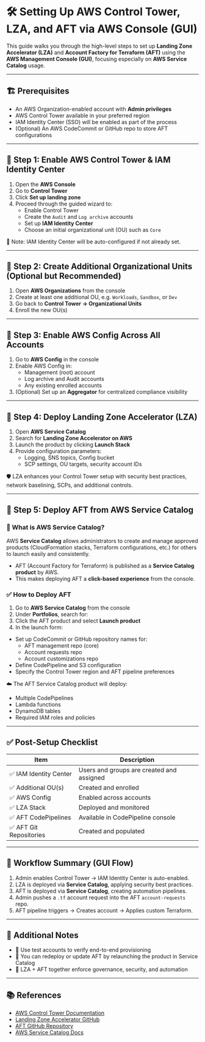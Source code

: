 # 🛠️ Setting Up AWS Control Tower, LZA, and AFT via AWS Console (GUI)

This guide walks you through the high-level steps to set up **Landing Zone Accelerator (LZA)** and **Account Factory for Terraform (AFT)** using the **AWS Management Console (GUI)**, focusing especially on **AWS Service Catalog** usage.

---

## 🏗️ Prerequisites

- An AWS Organization-enabled account with **Admin privileges**
- AWS Control Tower available in your preferred region
- IAM Identity Center (SSO) will be enabled as part of the process
- (Optional) An AWS CodeCommit or GitHub repo to store AFT configurations

---

## 🔹 Step 1: Enable AWS Control Tower & IAM Identity Center

1. Open the **AWS Console**
2. Go to **Control Tower**
3. Click **Set up landing zone**
4. Proceed through the guided wizard to:
   - Enable Control Tower
   - Create the `Audit` and `Log archive` accounts
   - Set up **IAM Identity Center**
   - Choose an initial organizational unit (OU) such as `Core`

📌 Note: IAM Identity Center will be auto-configured if not already set.

---

## 🔹 Step 2: Create Additional Organizational Units (Optional but Recommended)

1. Open **AWS Organizations** from the console
2. Create at least one additional OU, e.g. `Workloads`, `Sandbox`, or `Dev`
3. Go back to **Control Tower → Organizational Units**
4. Enroll the new OU(s)

---

## 🔹 Step 3: Enable AWS Config Across All Accounts

1. Go to **AWS Config** in the console
2. Enable AWS Config in:
   - Management (root) account
   - Log archive and Audit accounts
   - Any existing enrolled accounts
3. (Optional) Set up an **Aggregator** for centralized compliance visibility

---

## 🔹 Step 4: Deploy Landing Zone Accelerator (LZA)

1. Open **AWS Service Catalog**
2. Search for **Landing Zone Accelerator on AWS**
3. Launch the product by clicking **Launch Stack**
4. Provide configuration parameters:
   - Logging, SNS topics, Config bucket
   - SCP settings, OU targets, security account IDs

🛡️ LZA enhances your Control Tower setup with security best practices, network baselining, SCPs, and additional controls.

---

## 🔹 Step 5: Deploy AFT from AWS Service Catalog

### 📘 What is AWS Service Catalog?

AWS **Service Catalog** allows administrators to create and manage approved products (CloudFormation stacks, Terraform configurations, etc.) for others to launch easily and consistently.

- AFT (Account Factory for Terraform) is published as a **Service Catalog product** by AWS.
- This makes deploying AFT a **click-based experience** from the console.

### ✅ How to Deploy AFT

1. Go to **AWS Service Catalog** from the console
2. Under **Portfolios**, search for:
3. Click the AFT product and select **Launch product**
4. In the launch form:
- Set up CodeCommit or GitHub repository names for:
  - AFT management repo (core)
  - Account requests repo
  - Account customizations repo
- Define CodePipeline and S3 configuration
- Specify the Control Tower region and AFT pipeline preferences

☁️ The AFT Service Catalog product will deploy:
- Multiple CodePipelines
- Lambda functions
- DynamoDB tables
- Required IAM roles and policies

---

## ✅ Post-Setup Checklist

| Item | Description |
|------|-------------|
| ✅ IAM Identity Center | Users and groups are created and assigned |
| ✅ Additional OU(s) | Created and enrolled |
| ✅ AWS Config | Enabled across accounts |
| ✅ LZA Stack | Deployed and monitored |
| ✅ AFT CodePipelines | Available in CodePipeline console |
| ✅ AFT Git Repositories | Created and populated |

---

## 🔄 Workflow Summary (GUI Flow)

1. Admin enables Control Tower → IAM Identity Center is auto-enabled.
2. LZA is deployed via **Service Catalog**, applying security best practices.
3. AFT is deployed via **Service Catalog**, creating automation pipelines.
4. Admin pushes a `.tf` account request into the AFT `account-requests` repo.
5. AFT pipeline triggers → Creates account → Applies custom Terraform.

---

## 🧠 Additional Notes

- 🧪 Use test accounts to verify end-to-end provisioning
- 🔄 You can redeploy or update AFT by relaunching the product in Service Catalog
- 🔐 LZA + AFT together enforce governance, security, and automation

---

## 📚 References

- [AWS Control Tower Documentation](https://docs.aws.amazon.com/controltower/)
- [Landing Zone Accelerator GitHub](https://github.com/aws-samples/landing-zone-accelerator-on-aws)
- [AFT GitHub Repository](https://github.com/aws-ia/terraform-aws-control_tower_account_factory)
- [AWS Service Catalog Docs](https://docs.aws.amazon.com/servicecatalog/latest/adminguide/introduction.html)

